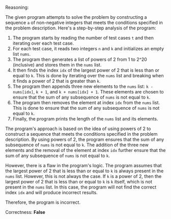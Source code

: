 Reasoning:

The given program attempts to solve the problem by constructing a sequence `a` of non-negative integers that meets the conditions specified in the problem description. Here's a step-by-step analysis of the program:

1. The program starts by reading the number of test cases `t` and then iterating over each test case.
2. For each test case, it reads two integers `n` and `k` and initializes an empty list `nums`.
3. The program then generates a list of powers of 2 from 1 to 2^20 (inclusive) and stores them in the `nums` list.
4. It then finds the index `idx` of the largest power of 2 that is less than or equal to `k`. This is done by iterating over the `nums` list and breaking when it finds a power of 2 that is greater than `k`.
5. The program then appends three new elements to the `nums` list: `k - nums[idx]`, `k + 1`, and `k + nums[idx] + 1`. These elements are chosen to ensure that the sum of any subsequence of `nums` is not equal to `k`.
6. The program then removes the element at index `idx` from the `nums` list. This is done to ensure that the sum of any subsequence of `nums` is not equal to `k`.
7. Finally, the program prints the length of the `nums` list and its elements.

The program's approach is based on the idea of using powers of 2 to construct a sequence that meets the conditions specified in the problem description. By using powers of 2, the program ensures that the sum of any subsequence of `nums` is not equal to `k`. The addition of the three new elements and the removal of the element at index `idx` further ensure that the sum of any subsequence of `nums` is not equal to `k`.

However, there is a flaw in the program's logic. The program assumes that the largest power of 2 that is less than or equal to `k` is always present in the `nums` list. However, this is not always the case. If `k` is a power of 2, then the largest power of 2 that is less than or equal to `k` is `k` itself, which is not present in the `nums` list. In this case, the program will not find the correct index `idx` and will produce incorrect results.

Therefore, the program is incorrect.

Correctness: **False**